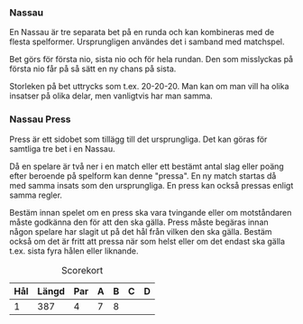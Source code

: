 ### Nassau

En Nassau är tre separata bet på en runda och kan kombineras med de flesta spelformer.
Ursprungligen användes det i samband med matchspel.

Bet görs för första nio, sista nio och för hela rundan.
Den som misslyckas på första nio får på så sätt en ny chans på sista.

Storleken på bet uttrycks som t.ex. 20-20-20.
Man kan om man vill ha olika insatser på olika delar, men vanligtvis har man samma.

### Nassau Press

Press är ett sidobet som tillägg till det ursprungliga. Det kan göras för samtliga tre bet i en Nassau.

Då en spelare är två ner i en match eller ett bestämt antal slag eller poäng efter beroende på spelform
kan denne "pressa". En ny match startas då med samma insats som den ursprungliga. En press kan också
pressas enligt samma regler.

Bestäm innan spelet om en press ska vara tvingande eller om motståndaren måste godkänna den för att den ska gälla.
Press måste begäras innan någon spelare har slagit ut på det hål från vilken den ska gälla.
Bestäm också om det är fritt att pressa när som helst eller om det endast ska gälla
t.ex. sista fyra hålen eller liknande.

<table class="scorecard">
<caption>Scorekort</caption>
    <thead>
        <tr>
            <th class="h">Hål</th>
            <th class="h hl">Längd</th>
            <th class="h hp">Par</th>
            <th class="p">A</th>
            <th class="p">B</th>
            <th class="p">C</th>
            <th class="p">D</th>
        </tr>
    </thead>
    <tbody>
        <tr>
            <td>1</td>
            <td class="l">387</td>
            <td class="p">4</td>
            <td class="s">7</td>
            <td class="s">8</td>
            <td class="s"></td>
            <td class="s"></td>
        </tr>
    </tbody>
</table>
